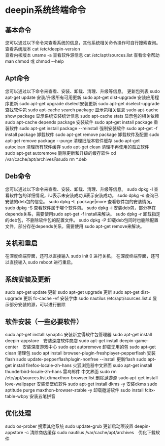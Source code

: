 # deepin系统终端命令
## 基本命令
您可以通过以下命令来查看系统的信息，其他系统相关命令操作可自行搜索查询。  
查看系统版本 cat /etc/deepin-version   
查看内核版本 uname -a 
查看软件源信息 cat /etc/apt/sources.list 
查看命令帮助 man chmod 或 chmod --help  



## Apt命令
您可以通过以下命令来查看、安装、卸载、清理、升级等信息。
更新包列表 sudo apt-get update
安装/升级所有可用更新 sudo apt-get dist-upgrade
安装应用程序更新 sudo apt-get upgrade
dselect安装更新 sudo apt-get dselect-upgrade
查找软件包 sudo apt-cache search package
显示包相关信息 sudo apt-cache show package
显示系统安装统计信息 sudo apt-cache stats
显示包的相关依赖 sudo apt-cache depends package
安装软件 sudo apt-get install package
重装软件 sudo apt-get install package --reinstall
强制安装软件 sudo apt-get -f install package
卸载软件 sudo apt-get remove package
卸载软件及配置 sudo apt-get remove package --purge
清理旧版本软件缓存 sudo apt-get autoclean
清理所有软件缓存 sudo apt-get clean
清理不再使用的孤立软件 sudo apt-get autoremove
删除更新和升级的缓存软件 cd /var/cache/apt/archives和sudo rm *.deb


## Deb命令
您可以通过以下命令来查看、安装、卸载、清理、升级等信息。
sudo dpkg -l 查看软件包的详细情况，iU表示未安装成功,ii表示安装成功。
sudo dpkg -s 查询已安装的deb包的信息。
sudo dpkg -L
package|more 查看软件包的安装情况。
sudo dpkg -S 查看软件属于哪个软件包。
sudo dpkg -i 安装deb包，部分存在depends关系，需要使用sudo apt-get -f
install来解决。
sudo dpkg -r 卸载指定的deb包，不删除软件包的配置文件。
sudo dpkg -P 卸载deb包同时也删除配置文件，部分存在depends关系，需要使用
sudo apt-get remove来解决。


## 关机和重启
在深度终端界面，还可以直接输入 sudo init 0 进行关机。
在深度终端界面，还可以直接输入 sudo reboot 进行重启。


## 系统安装及更新
sudo apt-get update  更新
sudo apt-get upgrade  更新
sudo apt-get dist-upgrade 更新
fc-cache -vf  安装字体
sudo nautilus /etc/apt/sources.list.d   显示部分安装的源，可以进行删除


## 软件安装（一些必要软件）
sudo apt-get install synaptic 安装新立得软件包管理器
sudo apt-get install deepin-appstore　安装深度软件商店
sudo apt-get install deepin-game-center　安装深度游戏中心
sudo apt autoremove  卸载无用的包
sudo apt-get clean  清理包
sudo apt install browser-plugin-freshplayer-pepperflash  安装flash
sudo update-pepperflashplugin-nonfree --install   更新flash
sudo apt-get install firefox-locale-zh-hans 火狐浏览器中文界面
sudo apt-get install thunderbird-locale-zh-hans  雷鸟邮件 中文界面
sudo rm /etc/apt/sources.list.d/maxthon-browser.list 删除遨游源
sudo apt-get install love-wallpaper  安装爱壁纸软件
sudo apt-get install dkms -y  安装dkms
sudo aptitude purge maxthon-browser-stable -y  卸载遨游软件
sudo install fcitx-table-wbpy  安装五笔拼音


## 优化处理
sudo os-prober 搜索其他系统
sudo update-grub 更新启动项设置
deepin-appstore -c 清除商店缓存
sudo nautilus /var/cache/apt/archives　优化下载软件
